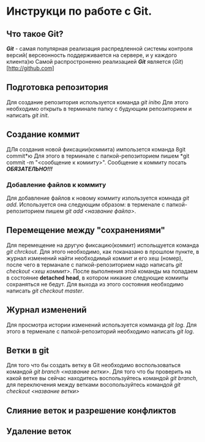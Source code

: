 # Инструкци по работе с Git.
 
## Что такое Git?

***Git*** - самая популярная реализация распредленной системы контроля версий( версеонность поддерживается на сервере, и у каждого клиента)ю Самой распростроненно   реализацией ***Git*** является (*Git*)[http://github.com]


## Подготовка репозитория
Для создание репозитория используется команда *git init*ю Для этого необходимо открыть в терминале папку с будующим репозиторием и написать *git init*.
 
## Создание коммит
ДЛя создания новой фиксации(коммита) импользется команда 8git commit*ю Для этого в терминале с папкой-репозиторием пишем *git commit -m "<сообщение к комииту>". Сообщение к коммиту посать ***ОБЯЗАТЕЛЬНО!!!***

### Добавление файлов к коммиту
Для добавление файлов к новому коммиту изпользуется комнада *git add*. Используется она следующим образом: в терменале с папкой-репозиторием пишем *git add <название файла>*.

## Перемещение между "сохранениями"
Для перемещение на другую фиксацию(коммит) испольщуется команда *git chrckout*. Для этого необходимо, как поканазано в прошлом пункте, в журнал изменений найти необходимый коммит и его хеш (номер), после чего в терманале с папкой-репозиторием надо написать *git checkout <хеш коммит>*. После выполнения этой команды ма попадаем в состояние **detached head**, в котором никакие следующие комииты сохраняться не бедут. Для выхода из этого состояния необходимо написать *git checkout master*.

## Журнал изменений
Для просмотра истории изменений используется комманда *git log*. Для этого в терменале с папкой-репозиторий необходимо написать *git log*.

## Ветки в git
Для того что бы создать ветку в Git необходимо воспользоваться командой *git branch <название ветки>*. Для того что бы проверить на какой ветке вы сейчас находитесь воспользуйтесь командой *git branch*, для переключения между ветками восопользуйтесь командой *git checkout <название ветки>*

## Слияние веток и разрешение конфликтов

## Удаление веток